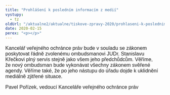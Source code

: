 ```yaml
---
title: "Prohlášení k posledním informacím z medií"
vystupy:
  - tz
oldUrl: "/aktualne2/aktualne/tiskove-zpravy-2020/prohlaseni-k-poslednim-informacim-z-medii/"
date: 2020-02-15
perex: "<p></p>"
---
```


<!-- imported from the old website -->

<div style="box-sizing: inherit; font-family: TriviaSeznam, helvetica, arial, sans-serif; font-size: 16px;"><p>Kancelář veřejného ochránce práv bude v souladu se zákonem poskytovat řádně zvolenému ombudsmanovi JUDr. Stanislavu Křečkovi plný servis stejně jako všem jeho předchůdcům. Věříme, že nový ombudsman bude vykonávat všechny zákonem svěřené agendy. Věříme také, že po jeho nástupu do úřadu dojde k uklidnění mediálně zjitřené situace.</p><p></p></div><div style="box-sizing: inherit; font-family: TriviaSeznam, helvetica, arial, sans-serif; font-size: 16px;">Pavel Pořízek, vedoucí Kanceláře veřejného ochránce práv</div>
